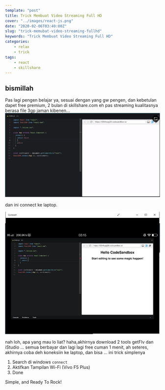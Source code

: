 ```yaml
---
template: "post"
title: Trick Membuat Video Streaming Full HD
cover: "../images/react-js.png"
date: "2020-02-06T03:40:00Z"
slug: "trick-memubat-video-streaming-fullhd"
keywords: "Trick Membuat Video Streaming Full HD"
categories: 
    - relax
    - trick
tags:
    - react
    - skillshare
---
```


## bismillah

Pas lagi pengen belajar ya, sesuai dengan yang gw pengen, dan kebetulan dapet free premium, 2 bulan di skillshare.com eh pas streaming kualitasnya berasa file 3gp jaman kibenen...
![kualitas 3gp](../images/skillshare1.png)

dan ini connect ke laptop.

![kualitas fullhd](../images/skillshare2.png)

nah loh, apa yang mau lo liat? haha,akhirnya download 2 tools getFlv dan iStudio ... semua berbayar dan lagi lagi free cuman 1 menit, ah seteres, akhirnya coba deh koneksiin ke laptop, dan bisa ... ini trick simplenya

1. Search di windows `connect`
2. Aktifkan Tampilan Wi-Fi (Vivo F5 Plus)
3. Done

Simple, and Ready To Rock!